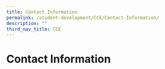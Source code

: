 ```yaml
---
title: Contact Information
permalink: /student-development/CCE/Contact-Information/
description: ""
third_nav_title: CCE
---
```

Contact Information
===================
